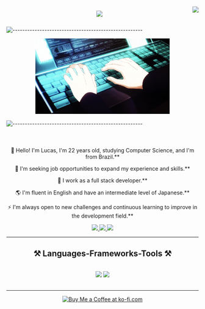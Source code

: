 

<h1 align="center"> </h1>
<p align="center" class="typewriter-text">
<img align="right" src="https://visitor-badge.laobi.icu/badge?page_id=salesp07.salesp07" />

<h1 align="center">
    <img src="https://readme-typing-svg.herokuapp.com/?font=Righteous&size=35&center=true&vCenter=true&width=500&height=70&duration=4000&lines=Hi+There!+👋;+I'm+Lucas+Barbosa+Silva!;" />
</h1>

 ![-----------------------------------------------------](https://raw.githubusercontent.com/andreasbm/readme/master/assets/lines/rainbow.png)

</p>
  <p align="center"><img width=70% height=70% src="https://github.com/Lucasbarbosa332/lucasbarbosa332/blob/main/progamer.gif"></img></p>

 ![-----------------------------------------------------](https://raw.githubusercontent.com/andreasbm/readme/master/assets/lines/rainbow.png)



<h3 align="center"> </h3>

<br/>

<div align="center">
 
 🔭 Hello! I'm Lucas, I'm 22 years old, studying Computer Science, and I'm from Brazil.**

 🌱 I'm seeking job opportunities to expand my experience and skills.**

 💬 I work as a full stack developer.**

 🌎 I'm fluent in English and have an intermediate level of Japanese.**

 ⚡ I'm always open to new challenges and continuous learning to improve in the development field.**

</div>



 
<div align="center"> 
  <a href="">
    <img src="https://img.shields.io/badge/Gmail-333333?style=for-the-badge&logo=gmail&logoColor=red" />
  </a>
  <a href="" target="_blank">
    <img src="https://img.shields.io/badge/LinkedIn-0077B5?style=for-the-badge&logo=linkedin&logoColor=white" target="_blank" />
  </a>
  <a href="" target="_blank">
     <img src="https://img.shields.io/badge/Portfolio-FF5722?style=for-the-badge&logo=todoist&logoColor=white" target="_blank" /> <!-- sqlite, safari, google-chrome are other good icon options -->
  </a>
</div>

 <hr/>
 
<h2 align="center">⚒️ Languages-Frameworks-Tools ⚒️</h2>
<br/>
<div align="center">
    <img src="https://skillicons.dev/icons?i=react,bootstrap,html,css,tailwind,git" />
    <img src="https://skillicons.dev/icons?i=nodejs,python,javascript,typescript,java,nextjs,mysql," /><br>
</div>

<br/>
<hr/>



<div align="center">
<a href='https://lucaslbdev.netlify.app/' target='_blank'><img height='64' style='border:0px;height:100px;' src='https://github.com/Lucasbarbosa332/lucasbarbosa332/blob/main/Bot%C3%A3o-removebg-preview%20(1).png' border='0' alt='Buy Me a Coffee at ko-fi.com' /></a>
</div>

<br/>

